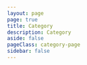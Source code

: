 ```yaml
---
layout: page
page: true
title: Category
description: Category
aside: false
pageClass: category-page
sidebar: false
---
```


<script setup>
import Category from '../.vitepress/components/Category.vue'
</script>

<Category/>
